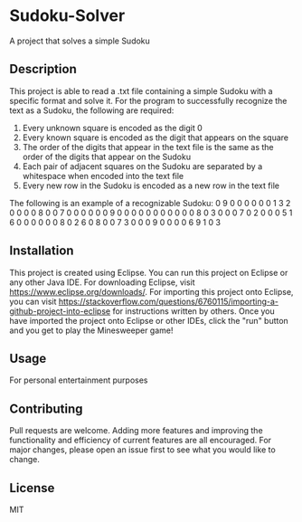 # Sudoku-Solver

A project that solves a simple Sudoku

## Description

This project is able to read a .txt file containing a simple Sudoku with a specific format and solve it. For the program to successfully recognize the text as a Sudoku, the following are required:
1. Every unknown square is encoded as the digit 0
2. Every known square is encoded as the digit that appears on the square
3. The order of the digits that appear in the text file is the same as the order of the digits that appear on the Sudoku
3. Each pair of adjacent squares on the Sudoku are separated by a whitespace when encoded into the text file
4. Every new row in the Sudoku is encoded as a new row in the text file

The following is an example of a recognizable Sudoku:
0 9 0 0 0 0 0 0 1
3 2 0 0 0 0 8 0 0
7 0 0 0 0 0 0 9 0
0 0 0 0 0 0 0 0 0
0 8 0 3 0 0 0 7 0
2 0 0 0 5 1 6 0 0
0 0 0 0 8 0 2 6 0
8 0 0 7 3 0 0 0 9
0 0 0 0 6 9 1 0 3

## Installation

This project is created using Eclipse. You can run this project on Eclipse or any other Java IDE. For downloading Eclipse, visit https://www.eclipse.org/downloads/. For importing this project onto Eclipse, you can visit https://stackoverflow.com/questions/6760115/importing-a-github-project-into-eclipse for instructions written by others. Once you have imported the project onto Eclipse or other IDEs, click the "run" button and you get to play the Minesweeper game!

## Usage

For personal entertainment purposes

## Contributing

Pull requests are welcome. Adding more features and improving the functionality and efficiency of current features are all encouraged. For major changes, please open an issue first to see what you would like to change.

## License

MIT
